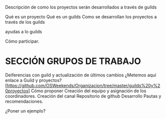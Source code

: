 Descripción de como los proyectos serán desarrollados a través de guilds

Qué es un proyecto
Qué es un guilds
Como se desarrollan los proyectos a través de los guilds

ayudas a lo guilds

Cómo participar. 


# SECCIÓN GRUPOS DE TRABAJO

Deiferencias con guild y actualización de últimos cambios
¿Metemos aquí enlace a Guild y proyectos? [https://github.com/OSWeekends/Organizacion/tree/master/guilds%20y%20proyectos]
Cómo proponer
Creación del equipo y asignación de los coordinadores.
Creación del canal
Repositorio de github
Desarrollo
Pautas y recomendaciones.

¿Poner un ejemplo?
